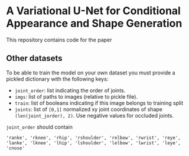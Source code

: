 # A Variational U-Net for Conditional Appearance and Shape Generation

This repository contains code for the paper



## Other datasets

To be able to train the model on your own dataset you must provide a pickled
dictionary with the following keys:

- `joint_order`: list indicating the order of joints. 
- `imgs`: list of paths to images (relative to pickle file).
- `train`: list of booleans indicating if this image belongs to training split
- `joints`: list of `[0,1]` normalized xy joint coordinates of shape `(len(joint_jorder), 2)`. Use negative values for occluded joints.

`joint_order` should contain

    'ranke', 'rknee', 'rhip', 'rshoulder', 'relbow', 'rwrist', 'reye', 'lanke', 'lknee', 'lhip', 'lshoulder', 'lelbow', 'lwrist', 'leye', 'cnose'
